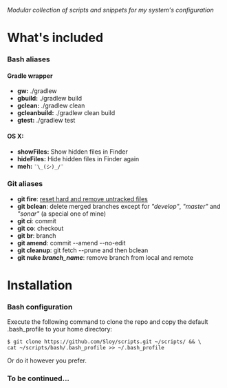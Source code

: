 *Modular collection of scripts and snippets for my system's configuration*

# What's included

### Bash aliases

#### Gradle wrapper
- **gw:** ./gradlew
- **gbuild:** ./gradlew build
- **gclean:** ./gradlew clean
- **gcleanbuild:** ./gradlew clean build
- **gtest:** ./gradlew test

#### OS X:
- **showFiles:** Show hidden files in Finder
- **hideFiles:** Hide hidden files in Finder again
- **meh:** `¯\_(シ)_/¯`

### Git aliases
- **git fire**: [reset hard and remove untracked files](http://gifs.gifbin.com/25yuswsw28295.gif)
- **git bclean**: delete merged branches except for *"develop"*, *"master"* and *"sonar"* (a special one of mine)
- **git ci**: commit
- **git co**: checkout
- **git br**: branch
- **git amend**: commit --amend --no-edit
- **git cleanup**: git fetch --prune and then bclean
- **git nuke _branch_name_**: remove branch from local and remote

# Installation

### Bash configuration
Execute the following command to clone the repo and copy the default .bash_profile to your home directory:
```
$ git clone https://github.com/Sloy/scripts.git ~/scripts/ && \
cat ~/scripts/bash/.bash_profile >> ~/.bash_profile
```

Or do it however you prefer.

### To be continued...
